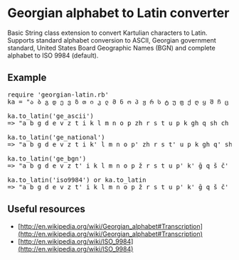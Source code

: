 Georgian alphabet to Latin converter
===================================

Basic String class extension to convert Kartulian characters to Latin. 
Supports standard alphabet conversion to ASCII, Georgian government standard, United States Board Geographic Names (BGN) 
and complete alphabet to ISO 9984 (default).

Example
-------

<pre>
require 'georgian-latin.rb' 
ka = "ა ბ გ დ ე ვ ზ თ ი კ ლ მ ნ ო პ ჟ რ ს ტ უ ფ ქ ღ ყ შ ჩ ც ძ წ ჭ ხ ჯ ჰ ჱ ჲ ჳ ჴ ჵ ჶ"

ka.to_latin('ge_ascii')
=> "a b g d e v z t i k l m n o p zh r s t u p k gh q sh ch ts dz ts ch kh j h ჱ ჲ ჳ ჴ ჵ ჶ"

ka.to_latin('ge_national')
=> "a b g d e v z t i k' l m n o p' zh r s t' u p k gh q' sh ch ts dz ts' ch' kh j h ჱ ჲ ჳ ჴ ჵ ჶ"

ka.to_latin('ge_bgn')
=> "a b g d e v z t' i k l m n o p ž r s t u p' k' ḡ q š č' c' j c č x ǰ h ē y w ẖ ō f"

ka.to_latin('iso9984') or ka.to_latin
=> "a b g d e v z t' i k l m n o p ž r s t u p' k' ḡ q š č' c' j c č x ǰ h ē y w ẖ ō f"
</pre>

Useful resources
----------------

* [http://en.wikipedia.org/wiki/Georgian_alphabet#Transcription](http://en.wikipedia.org/wiki/Georgian_alphabet#Transcription)
* [http://en.wikipedia.org/wiki/ISO_9984](http://en.wikipedia.org/wiki/ISO_9984)
